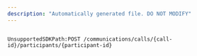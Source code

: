 ```yaml
---
description: "Automatically generated file. DO NOT MODIFY"
---
```


```powershellv2

UnsupportedSDKPath:POST /communications/calls/{call-id}/participants/{participant-id}

```